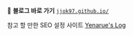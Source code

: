 📎 **블로그 바로 가기**
[`jjok97.github.io/`](https://jjok97.github.io/)

참고 할 만한 SEO 설정 사이트
[Yenarue's Log](https://yenarue.github.io/tip/2020/04/30/Search-SEO/#%EB%84%A4%EC%9D%B4%EB%B2%84-naver)
